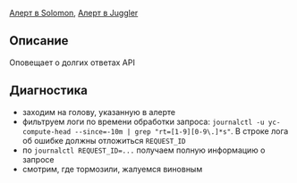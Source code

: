 [Алерт в Solomon](https://solomon.yandex-team.ru/admin/projects/yandexcloud/alerts?text=API+latency), [Алерт в Juggler](https://juggler.yandex-team.ru/aggregate_checks/?query=service%3Dcompute-head-latency)

## Описание
Оповещает о долгих ответах API

## Диагностика
- заходим на голову, указанную в алерте
- фильтруем логи по времени обработки запроса: `journalctl -u yc-compute-head --since=-10m | grep "rt=[1-9][0-9\.]*s"`. В строке лога об ошибке должны отложиться `REQUEST_ID`
- по `journalctl REQUEST_ID=...`  получаем полную информацию о запросе
- смотрим, где тормозили, жалуемся виновным
